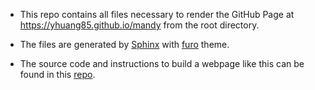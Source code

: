 * This repo contains all files necessary to render the GitHub Page at https://yhuang85.github.io/mandy from the root directory.

* The files are generated by [Sphinx](https://www.sphinx-doc.org) with [furo](https://github.com/pradyunsg/furo.git) theme.

* The source code and instructions to build a webpage like this can be found in this [repo](https://github.com/yhuang85/mandy_source.git).
